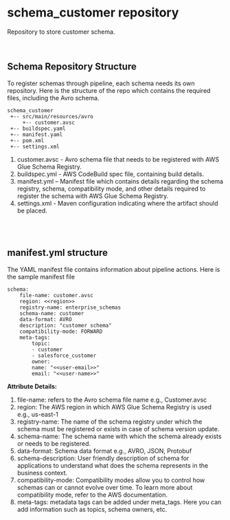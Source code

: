 # schema_customer repository
Repository to store customer schema.

<br>

## Schema Repository Structure

To register schemas through pipeline, each schema needs its own repository. Here is the structure of the repo which contains the required files, including the Avro schema. 

```console
schema_customer
 +-- src/main/resources/avro
     +-- customer.avsc
 +-- buildspec.yaml
 +-- manifest.yaml
 +-- pom.xml
 +-- settings.xml

```

1. customer.avsc - Avro schema file that needs to be registered with AWS Glue Schema Registry.
2. buildspec.yml - AWS CodeBuild spec file, containing build details.
3. manifest.yml – Manifest file which contains details regarding the schema registry, schema, compatibility mode, and other details required to register the schema with AWS Glue Schema Registry.
4. settings.xml - Maven configuration indicating where the artifact should be placed.  

<br>
<br>

## manifest.yml structure

The YAML manifest file contains information about pipeline actions. Here is the sample manifest file
```console
schema:
    file-name: customer.avsc
    region: <<region>>
    registry-name: enterprise_schemas
    schema-name: customer
    data-format: AVRO
    description: "customer schema" 
    compatibility-mode: FORWARD
    meta-tags:
        topic:
        - customer
        - salesforce_customer
        owner:
        name: "<<user-email>>"
        email: "<<user-name>>"
```

**Attribute Details:**	
1.	file-name: refers to the Avro schema file name e.g., Customer.avsc
2.	region: The AWS region in which AWS Glue Schema Registry is used e.g., us-east-1
3.	registry-name: The name of the schema registry under which the schema must be registered or exists in case of schema version update. 
4.	schema-name: The schema name with which the schema already exists or needs to be registered.
5.	data-format: Schema data format e.g., AVRO, JSON, Protobuf
6.	schema-description: User friendly description of schema for applications to understand what does the schema represents in the business context.
7.	compatibility-mode: Compatibility modes allow you to control how schemas can or cannot evolve over time. To learn more about compatibility mode, refer to the AWS documentation. 
8.	meta-tags: metadata tags can be added under meta_tags. Here you can add information such as topics, schema owners, etc.

